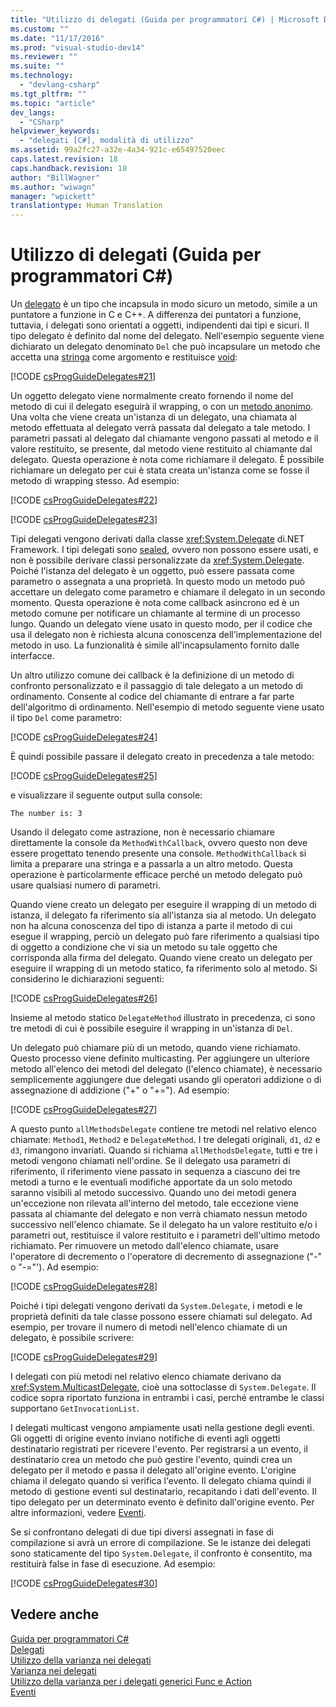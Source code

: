 ```yaml
---
title: "Utilizzo di delegati (Guida per programmatori C#) | Microsoft Docs"
ms.custom: ""
ms.date: "11/17/2016"
ms.prod: "visual-studio-dev14"
ms.reviewer: ""
ms.suite: ""
ms.technology: 
  - "devlang-csharp"
ms.tgt_pltfrm: ""
ms.topic: "article"
dev_langs: 
  - "CSharp"
helpviewer_keywords: 
  - "delegati [C#], modalità di utilizzo"
ms.assetid: 99a2fc27-a32e-4a34-921c-e65497520eec
caps.latest.revision: 18
caps.handback.revision: 18
author: "BillWagner"
ms.author: "wiwagn"
manager: "wpickett"
translationtype: Human Translation
---
```

# Utilizzo di delegati (Guida per programmatori C#)
Un [delegato](../../../csharp/language-reference/keywords/delegate.md) è un tipo che incapsula in modo sicuro un metodo, simile a un puntatore a funzione in C e C\+\+.  A differenza dei puntatori a funzione, tuttavia, i delegati sono orientati a oggetti, indipendenti dai tipi e sicuri.  Il tipo delegato è definito dal nome del delegato.  Nell'esempio seguente viene dichiarato un delegato denominato `Del` che può incapsulare un metodo che accetta una [stringa](../../../csharp/language-reference/keywords/string.md) come argomento e restituisce [void](../../../csharp/language-reference/keywords/void.md):  
  
 [!CODE [csProgGuideDelegates#21](../CodeSnippet/VS_Snippets_VBCSharp/csProgGuideDelegates#21)]  
  
 Un oggetto delegato viene normalmente creato fornendo il nome del metodo di cui il delegato eseguirà il wrapping, o con un [metodo anonimo](../../../csharp/programming-guide/statements-expressions-operators/anonymous-methods.md).  Una volta che viene creata un'istanza di un delegato, una chiamata al metodo effettuata al delegato verrà passata dal delegato a tale metodo.  I parametri passati al delegato dal chiamante vengono passati al metodo e il valore restituito, se presente, dal metodo viene restituito al chiamante dal delegato.  Questa operazione è nota come richiamare il delegato.  È possibile richiamare un delegato per cui è stata creata un'istanza come se fosse il metodo di wrapping stesso.  Ad esempio:  
  
 [!CODE [csProgGuideDelegates#22](../CodeSnippet/VS_Snippets_VBCSharp/csProgGuideDelegates#22)]  
  
 [!CODE [csProgGuideDelegates#23](../CodeSnippet/VS_Snippets_VBCSharp/csProgGuideDelegates#23)]  
  
 Tipi delegati vengono derivati dalla classe <xref:System.Delegate> di.NET Framework.  I tipi delegati sono [sealed](../../../csharp/language-reference/keywords/sealed.md), ovvero non possono essere usati, e non è possibile derivare classi personalizzate da <xref:System.Delegate>.  Poiché l'istanza del delegato è un oggetto, può essere passata come parametro o assegnata a una proprietà.  In questo modo un metodo può accettare un delegato come parametro e chiamare il delegato in un secondo momento.  Questa operazione è nota come callback asincrono ed è un metodo comune per notificare un chiamante al termine di un processo lungo.  Quando un delegato viene usato in questo modo, per il codice che usa il delegato non è richiesta alcuna conoscenza dell'implementazione del metodo in uso.  La funzionalità è simile all'incapsulamento fornito dalle interfacce.  
  
 Un altro utilizzo comune dei callback è la definizione di un metodo di confronto personalizzato e il passaggio di tale delegato a un metodo di ordinamento.  Consente al codice del chiamante di entrare a far parte dell'algoritmo di ordinamento.  Nell'esempio di metodo seguente viene usato il tipo `Del` come parametro:  
  
 [!CODE [csProgGuideDelegates#24](../CodeSnippet/VS_Snippets_VBCSharp/csProgGuideDelegates#24)]  
  
 È quindi possibile passare il delegato creato in precedenza a tale metodo:  
  
 [!CODE [csProgGuideDelegates#25](../CodeSnippet/VS_Snippets_VBCSharp/csProgGuideDelegates#25)]  
  
 e visualizzare il seguente output sulla console:  
  
 `The number is: 3`  
  
 Usando il delegato come astrazione, non è necessario chiamare direttamente la console da `MethodWithCallback`, ovvero questo non deve essere progettato tenendo presente una console.  `MethodWithCallback` si limita a preparare una stringa e a passarla a un altro metodo.  Questa operazione è particolarmente efficace perché un metodo delegato può usare qualsiasi numero di parametri.  
  
 Quando viene creato un delegato per eseguire il wrapping di un metodo di istanza, il delegato fa riferimento sia all'istanza sia al metodo.  Un delegato non ha alcuna conoscenza del tipo di istanza a parte il metodo di cui esegue il wrapping, perciò un delegato può fare riferimento a qualsiasi tipo di oggetto a condizione che vi sia un metodo su tale oggetto che corrisponda alla firma del delegato.  Quando viene creato un delegato per eseguire il wrapping di un metodo statico, fa riferimento solo al metodo.  Si considerino le dichiarazioni seguenti:  
  
 [!CODE [csProgGuideDelegates#26](../CodeSnippet/VS_Snippets_VBCSharp/csProgGuideDelegates#26)]  
  
 Insieme al metodo statico `DelegateMethod` illustrato in precedenza, ci sono tre metodi di cui è possibile eseguire il wrapping in un'istanza di `Del`.  
  
 Un delegato può chiamare più di un metodo, quando viene richiamato.  Questo processo viene definito multicasting.  Per aggiungere un ulteriore metodo all'elenco dei metodi del delegato \(l'elenco chiamate\), è necessario semplicemente aggiungere due delegati usando gli operatori addizione o di assegnazione di addizione \("\+" o "\+\="\).  Ad esempio:  
  
 [!CODE [csProgGuideDelegates#27](../CodeSnippet/VS_Snippets_VBCSharp/csProgGuideDelegates#27)]  
  
 A questo punto `allMethodsDelegate` contiene tre metodi nel relativo elenco chiamate: `Method1`, `Method2` e `DelegateMethod`.  I tre delegati originali, `d1`, `d2` e `d3`, rimangono invariati.  Quando si richiama `allMethodsDelegate`, tutti e tre i metodi vengono chiamati nell'ordine.  Se il delegato usa parametri di riferimento, il riferimento viene passato in sequenza a ciascuno dei tre metodi a turno e le eventuali modifiche apportate da un solo metodo saranno visibili al metodo successivo.  Quando uno dei metodi genera un'eccezione non rilevata all'interno del metodo, tale eccezione viene passata al chiamante del delegato e non verrà chiamato nessun metodo successivo nell'elenco chiamate.  Se il delegato ha un valore restituito e\/o i parametri out, restituisce il valore restituito e i parametri dell'ultimo metodo richiamato.  Per rimuovere un metodo dall'elenco chiamate, usare l'operatore di decremento o l'operatore di decremento di assegnazione \("\-" o "\-\="'\).  Ad esempio:  
  
 [!CODE [csProgGuideDelegates#28](../CodeSnippet/VS_Snippets_VBCSharp/csProgGuideDelegates#28)]  
  
 Poiché i tipi delegati vengono derivati da `System.Delegate`, i metodi e le proprietà definiti da tale classe possono essere chiamati sul delegato.  Ad esempio, per trovare il numero di metodi nell'elenco chiamate di un delegato, è possibile scrivere:  
  
 [!CODE [csProgGuideDelegates#29](../CodeSnippet/VS_Snippets_VBCSharp/csProgGuideDelegates#29)]  
  
 I delegati con più metodi nel relativo elenco chiamate derivano da <xref:System.MulticastDelegate>, cioè una sottoclasse di `System.Delegate`.  Il codice sopra riportato funziona in entrambi i casi, perché entrambe le classi supportano `GetInvocationList`.  
  
 I delegati multicast vengono ampiamente usati nella gestione degli eventi.  Gli oggetti di origine evento inviano notifiche di eventi agli oggetti destinatario registrati per ricevere l'evento.  Per registrarsi a un evento, il destinatario crea un metodo che può gestire l'evento, quindi crea un delegato per il metodo e passa il delegato all'origine evento.  L'origine chiama il delegato quando si verifica l'evento.  Il delegato chiama quindi il metodo di gestione eventi sul destinatario, recapitando i dati dell'evento.  Il tipo delegato per un determinato evento è definito dall'origine evento.  Per altre informazioni, vedere [Eventi](../../../csharp/programming-guide/events/index.md).  
  
 Se si confrontano delegati di due tipi diversi assegnati in fase di compilazione si avrà un errore di compilazione.  Se le istanze dei delegati sono staticamente del tipo `System.Delegate`, il confronto è consentito, ma restituirà false in fase di esecuzione.  Ad esempio:  
  
 [!CODE [csProgGuideDelegates#30](../CodeSnippet/VS_Snippets_VBCSharp/csProgGuideDelegates#30)]  
  
## Vedere anche  
 [Guida per programmatori C\#](../../../csharp/programming-guide/index.md)   
 [Delegati](../../../csharp/programming-guide/delegates/index.md)   
 [Utilizzo della varianza nei delegati](../Topic/Using%20Variance%20in%20Delegates%20\(C%23%20and%20Visual%20Basic\).md)   
 [Varianza nei delegati](../Topic/Variance%20in%20Delegates%20\(C%23%20and%20Visual%20Basic\).md)   
 [Utilizzo della varianza per i delegati generici Func e Action](../Topic/Using%20Variance%20for%20Func%20and%20Action%20Generic%20Delegates%20\(C%23%20and%20Visual%20Basic\).md)   
 [Eventi](../../../csharp/programming-guide/events/index.md)